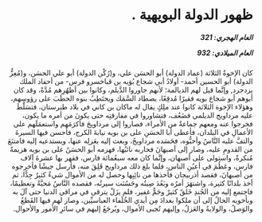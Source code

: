<h1 dir="rtl">ظهور الدولة البويهية .</h1>

<h5 dir="rtl">العام الهجري:  321

العام الميلادي: 932

</h5>

<p dir="rtl">كان الإخوةُ الثلاثة (عماد الدولة) أبو الحسَن علي، و(رُكْن الدولة) أبو علي الحسَن، و(مُعِزُّ الدولة) أبو الحسين أحمد- أولادُ أبي شجاع بُوَيه بن قباخسرو فرس- من أحفاد الملك يزدجرد, وإنَّما قيل لهم الديالمة؛ لأنهم جاوروا الدَّيلم، وكانوا بين أظهُرِهم مُدَّةً، وقد كان أبوهم أبو شجاع بويه فقيرًا مُدقِعًا، يصطاد السَّمَك ويحتَطِبُ بنوه الحطَبَ على رؤوسهم، وهؤلاء الإخوة الثلاثة كانوا عند ملِكٍ يقال له ماكان بن كاني في بلاد طبرستان، فتسَلَّطَ عليه مرداويج الديلمي فضَعُف، فتشاوروا في مفارقتِه حتى يكونَ من أمره ما يكون، فخرجوا عنه ومعهم جماعةٌ من الأمراء، فصاروا إلى مرداويجَ فأكرَمَهم واستعمَلَهم على الأعمالِ في البلدان، فأعطى أبا الحسَنِ على بن بويه نيابةَ الكرج، فأحسن فيها السيرةَ والتفَّ عليه النَّاسُ وأحبُّوه، فحَسَده مرداويجُ، وبعث إليه بعَزلِه عنها، ويستدعيه إليه فامتنَعَ من القدومِ عليه، وصار إلى أصبهانَ فحاربه نائبُها، فهزمه أبو الحسَنُ على بن بويه هزيمةً مُنكرةً، واستولى على أصبهان، وإنَّما كان معه سبعُمائة فارس، فقهر بها عشرةَ آلاف فارس، وعَظُمَ في أعيُنِ الناس، فلما بلغ ذلك مرداويج قَلِقَ منه، فأرسل جيشًا فأخرجوه من أصبهانَ، فقصد أذربيجان فأخذها من نائِبِها وحصل له من الأموال شيءٌ كثيرٌ جِدًّا، ثم أخذ بلدانًا كثيرة، واشتهَرَ أمرُه وبَعُدَ صِيتُه وحَسُنَت سيرتُه، فقصده النَّاسُ مَحبَّةً وتعظيمًا، فاجتمع إليه من الجُندِ خَلقٌ كثيرٌ وجَمٌّ غفير، فلم يزَلْ يترقى في مراقي الدنيا حتى آلَ به وبأخويه الحالُ إلى أن ملكوا بغدادَ مِن أيدي الخُلَفاء العباسيِّين، وصار لهم فيها القَطعُ والوَصلُ، والولايةُ والعَزلُ، وإليهم تُجبى الأموال، ويُرجَعُ إليهم في سائرِ الأمور والأحوال.</p></br>
